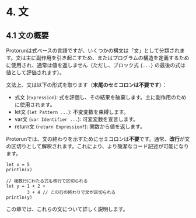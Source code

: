 # 4. 文

## 4.1 文の概要

Protorunは式ベースの言語ですが、いくつかの構文は「文」として分類されます。文は主に副作用を引き起こすため、またはプログラムの構造を定義するために使用され、通常は値を返しません（ただし、ブロック式 `{...}` の最後の式は値として評価されます）。

文法上、文は以下の形式を取ります（**末尾のセミコロンは不要です**）：

- 式文 (`Expression`): 式を評価し、その結果を破棄します。主に副作用のために使用されます。
- let文 (`let Pattern ...`): 不変変数を束縛します。
- var文 (`var Identifier ...`): 可変変数を宣言します。
- return文 (`return Expression?`): 関数から値を返します。

Protorunでは、文の終わりを示すためにセミコロンは**不要**です。通常、**改行**が文の区切りとして解釈されます。これにより、より簡潔なコード記述が可能になります。

```protorun
let x = 5
println(x)

// 複数行にわたる式も改行で区切られる
let y = 1 + 2 +
        3 + 4 // この行の終わりで文が区切られる
println(y)
```

この章では、これらの文について詳しく説明します。
